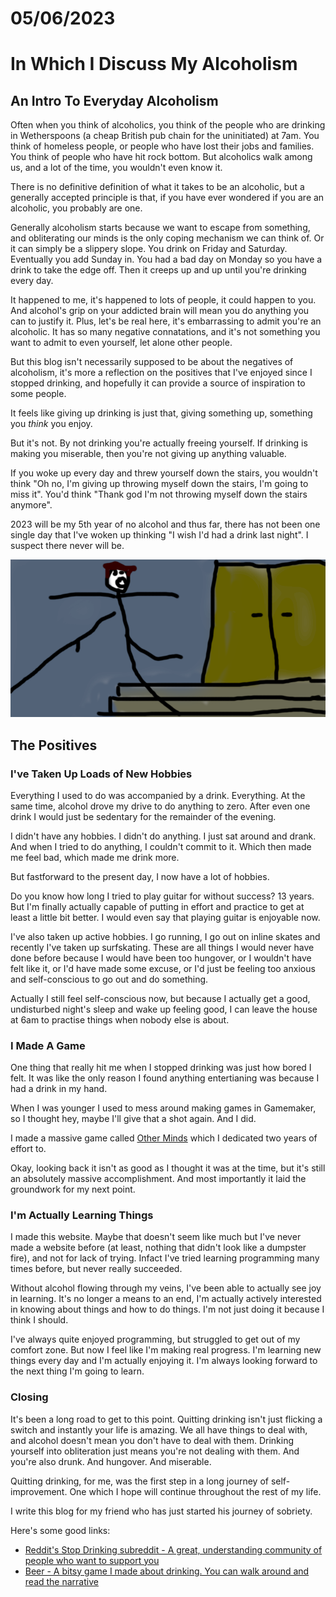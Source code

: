 # 05/06/2023
# In Which I Discuss My Alcoholism

## An Intro To Everyday Alcoholism

Often when you think of alcoholics, you think of the people who are drinking in Wetherspoons (a cheap British pub chain for the uninitiated) at 7am. You think of homeless people, or people who have lost their jobs and families. You think of people who have hit rock bottom. But alcoholics walk among us, and a lot of the time, you wouldn't even know it.

There is no definitive definition of what it takes to be an alcoholic, but a generally accepted principle is that, if you have ever wondered if you are an alcoholic, you probably are one.

Generally alcoholism starts because we want to escape from something, and obliterating our minds is the only coping mechanism we can think of. Or it can simply be a slippery slope. You drink on Friday and Saturday. Eventually you add Sunday in. You had a bad day on Monday so you have a drink to take the edge off. Then it creeps up and up until you're drinking every day.

It happened to me, it's happened to lots of people, it could happen to you. And alcohol's grip on your addicted brain will mean you do anything you can to justify it. Plus, let's be real here, it's embarrassing to admit you're an alcoholic. It has so many negative connatations, and it's not something you want to admit to even yourself, let alone other people.

But this blog isn't necessarily supposed to be about the negatives of alcoholism, it's more a reflection on the positives that I've enjoyed since I stopped drinking, and hopefully it can provide a source of inspiration to some people.

It feels like giving up drinking is just that, giving something up, something you *think* you enjoy.

But it's not. By not drinking you're actually freeing yourself. If drinking is making you miserable, then you're not giving up anything valuable.

If you woke up every day and threw yourself down the stairs, you wouldn't think "Oh no, I'm giving up throwing myself down the stairs, I'm going to miss it". You'd think "Thank god I'm not throwing myself down the stairs anymore".

2023 will be my 5th year of no alcohol and thus far, there has not been one single day that I've woken up thinking "I wish I'd had a drink last night". I suspect there never will be.

![A drawing of a stickman falling down some stairs](images/blog/2023/stairs.png)

## The Positives

### I've Taken Up Loads of New Hobbies

Everything I used to do was accompanied by a drink. Everything. At the same time, alcohol drove my drive to do anything to zero. After even one drink I would just be sedentary for the remainder of the evening.

I didn't have any hobbies. I didn't do anything. I just sat around and drank. And when I tried to do anything, I couldn't commit to it. Which then made me feel bad, which made me drink more.

But fastforward to the present day, I now have a lot of hobbies.

Do you know how long I tried to play guitar for without success? 13 years. But I'm finally actually capable of putting in effort and practice to get at least a little bit better. I would even say that playing guitar is enjoyable now.

I've also taken up active hobbies. I go running, I go out on inline skates and recently I've taken up surfskating. These are all things I would never have done before because I would have been too hungover, or I wouldn't have felt like it, or I'd have made some excuse, or I'd just be feeling too anxious and self-conscious to go out and do something.

Actually I still feel self-conscious now, but because I actually get a good, undisturbed night's sleep and wake up feeling good, I can leave the house at 6am to practise things when nobody else is about.

### I Made A Game

One thing that really hit me when I stopped drinking was just how bored I felt. It was like the only reason I found anything entertianing was because I had a drink in my hand.

When I was younger I used to mess around making games in Gamemaker, so I thought hey, maybe I'll give that a shot again. And I did.

I made a massive game called [Other Minds](https://eatkin.itch.io/other-minds) which I dedicated two years of effort to.

Okay, looking back it isn't as good as I thought it was at the time, but it's still an absolutely massive accomplishment. And most importantly it laid the groundwork for my next point.

### I'm Actually Learning Things

I made this website. Maybe that doesn't seem like much but I've never made a website before (at least, nothing that didn't look like a dumpster fire), and not for lack of trying. Infact I've tried learning programming many times before, but never really succeeded.

Without alcohol flowing through my veins, I've been able to actually see joy in learning. It's no longer a means to an end, I'm actually actively interested in knowing about things and how to do things. I'm not just doing it because I think I should.

I've always quite enjoyed programming, but struggled to get out of my comfort zone. But now I feel like I'm making real progress. I'm learning new things every day and I'm actually enjoying it. I'm always looking forward to the next thing I'm going to learn.

### Closing

It's been a long road to get to this point. Quitting drinking isn't just flicking a switch and instantly your life is amazing. We all have things to deal with, and alcohol doesn't mean you don't have to deal with them. Drinking yourself into obliteration just means you're not dealing with them. And you're also drunk. And hungover. And miserable.

Quitting drinking, for me, was the first step in a long journey of self-improvement. One which I hope will continue throughout the rest of my life.

I write this blog for my friend who has just started his journey of sobriety.

Here's some good links:  
- [Reddit's Stop Drinking subreddit - A great, understanding community of people who want to support you](https://www.reddit.com/r/stopdrinking/)
- [Beer - A bitsy game I made about drinking. You can walk around and read the narrative](https://eatkin.itch.io/beer)